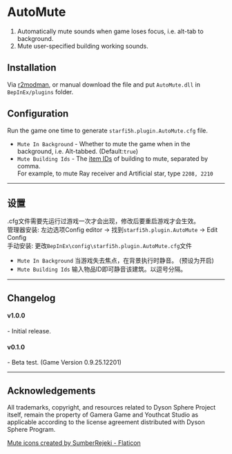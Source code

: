 # AutoMute 

1. Automatically mute sounds when game loses focus, i.e. alt-tab to background.   
2. Mute user-specified building working sounds.  

## Installation
Via [r2modman](https://dsp.thunderstore.io/package/ebkr/r2modman/), or manual download the file and put `AutoMute.dll` in `BepInEx/plugins` folder.

## Configuration

Run the game one time to generate `starfi5h.plugin.AutoMute.cfg` file.  


- `Mute In Background` - Whether to mute the game when in the background, i.e. Alt-tabbed.  (Default:`true`)  
- `Mute Building Ids` - The [item IDs](https://dsp-wiki.com/Modding:Items_IDs) of building to mute, separated by comma.  
For example, to mute Ray receiver and Artificial star, type `2208, 2210`  

----

## 设置   
.cfg文件需要先运行过游戏一次才会出现，修改后要重启游戏才会生效。  
管理器安装: 左边选项Config editor -> 找到`starfi5h.plugin.AutoMute` -> Edit Config  
手动安装: 更改`BepInEx\config\starfi5h.plugin.AutoMute.cfg`文件  

- `Mute In Background` 当游戏失去焦点，在背景执行时静音。 (预设为开启)  
- `Mute Building Ids` 输入物品ID即可静音该建筑。以逗号分隔。

----

## Changelog

#### v1.0.0
\- Initial release.  

#### v0.1.0  
\- Beta test. (Game Version 0.9.25.12201)

----

## Acknowledgements
All trademarks, copyright, and resources related to Dyson Sphere Project itself, remain the property of Gamera Game and Youthcat Studio as applicable according to the license agreement distributed with Dyson Sphere Program.  

<a href="https://www.flaticon.com/free-icons/mute" title="mute icons">Mute icons created by SumberRejeki - Flaticon</a>